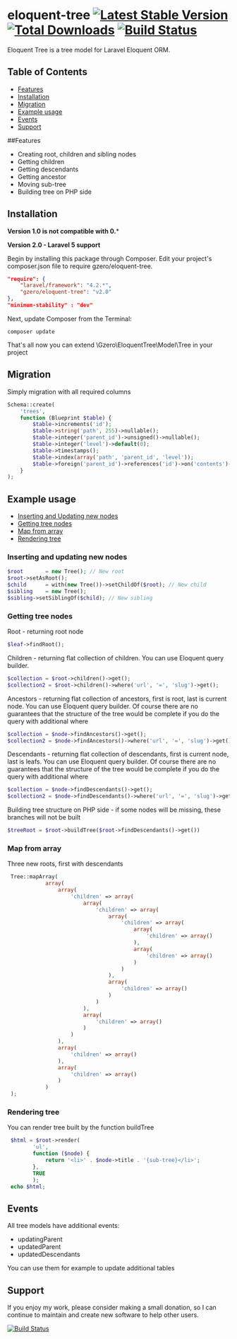eloquent-tree [![Latest Stable Version](https://poser.pugx.org/gzero/eloquent-tree/v/stable.png)](https://packagist.org/packages/gzero/eloquent-tree) [![Total Downloads](https://poser.pugx.org/gzero/eloquent-tree/downloads.png)](https://packagist.org/packages/gzero/eloquent-tree) [![Build Status](https://travis-ci.org/AdrianSkierniewski/eloquent-tree.png)](https://travis-ci.org/AdrianSkierniewski/eloquent-tree)
=============

Eloquent Tree is a tree model for Laravel Eloquent ORM.

## Table of Contents

- [Features](#features)
- [Installation](#installation)
- [Migration](#migration)
- [Example usage](#example-usage)
- [Events](#events)
- [Support](#support)

##Features

* Creating root, children and sibling nodes
* Getting children
* Getting descendants
* Getting ancestor
* Moving sub-tree
* Building tree on PHP side


## Installation

**Version 1.0 is not compatible with 0.***

**Version 2.0 - Laravel 5 support**

Begin by installing this package through Composer. Edit your project's composer.json file to require gzero/eloquent-tree.
```json
"require": {
    "laravel/framework": "4.2.*",
    "gzero/eloquent-tree": "v2.0"
},
"minimum-stability" : "dev"
```
Next, update Composer from the Terminal:
```
composer update
```
That's all now you can extend \Gzero\EloquentTree\Model\Tree in your project

## Migration
Simply migration with all required columns
```php
Schema::create(
    'trees',
    function (Blueprint $table) {
        $table->increments('id');
        $table->string('path', 255)->nullable();
        $table->integer('parent_id')->unsigned()->nullable();
        $table->integer('level')->default(0);
        $table->timestamps();
        $table->index(array('path', 'parent_id', 'level'));
        $table->foreign('parent_id')->references('id')->on('contents')->onDelete('CASCADE');
    }
);
```

## Example usage

- [Inserting and Updating new nodes](#inserting-and-updating-new-nodes)
- [Getting tree nodes](#getting-tree-nodes)
- [Map from array](#map-from-array)
- [Rendering tree](#rendering-tree)

### Inserting and updating new nodes

```php
$root       = new Tree(); // New root
$root->setAsRoot();
$child      = with(new Tree())->setChildOf($root); // New child
$sibling    = new Tree();
$sibling->setSiblingOf($child); // New sibling
```

### Getting tree nodes

Root - returning root node
```php
$leaf->findRoot();
```

Children - returning flat collection of children.  You can use Eloquent query builder.
```php
$collection = $root->children()->get();
$collection2 = $root->children()->where('url', '=', 'slug')->get();
```
Ancestors - returning flat collection of ancestors, first is root, last is current node. You can use Eloquent query builder.
            Of course there are no guarantees that the structure of the tree would be complete if you do the query with additional where
```php
$collection = $node->findAncestors()->get();
$collection2 = $node->findAncestors()->where('url', '=', 'slug')->get();
```

Descendants - returning flat collection of descendants, first is current node, last is leafs. You can use Eloquent query builder.
            Of course there are no guarantees that the structure of the tree would be complete if you do the query with additional where
```php
$collection = $node->findDescendants()->get();
$collection2 = $node->findDescendants()->where('url', '=', 'slug')->get();
```

Building tree structure on PHP side - if some nodes will be missing, these branches will not be built
```php
$treeRoot = $root->buildTree($root->findDescendants()->get())
```

### Map from array

Three new roots, first with descendants
```php
 Tree::mapArray(
            array(
                array(
                    'children' => array(
                        array(
                            'children' => array(
                                array(
                                    'children' => array(
                                        array(
                                            'children' => array()
                                        ),
                                        array(
                                            'children' => array()
                                        )
                                    )
                                ),
                                array(
                                    'children' => array()
                                )
                            )
                        ),
                        array(
                            'children' => array()
                        )
                    )
                ),
                array(
                    'children' => array()
                ),
                array(
                    'children' => array()
                )
            )
 );
```

### Rendering tree

You can render tree built by the function buildTree
```php
 $html = $root->render(
        'ul',
        function ($node) {
            return '<li>' . $node->title . '{sub-tree}</li>';
        },
        TRUE
        );
 echo $html;
```

## Events

All tree models have additional events:
* updatingParent
* updatedParent
* updatedDescendants

You can use them for example to update additional tables

## Support

If you enjoy my work, please consider making a small donation, so I can continue to maintain and create new software to help
other users.

[![Build Status](https://www.paypalobjects.com/en_US/GB/i/btn/btn_donateCC_LG.gif)](https://www.paypal.com/cgi-bin/webscr?cmd=_s-xclick&hosted_button_id=6YKG4RZRQF3GS)

